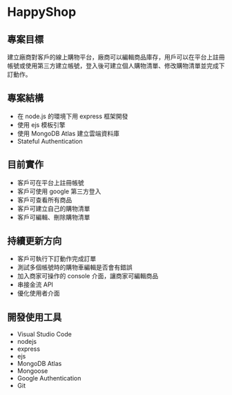 # HappyShop

## 專案目標

建立廠商對客戶的線上購物平台，廠商可以編輯商品庫存，用戶可以在平台上註冊帳號或使用第三方建立帳號，登入後可建立個人購物清單、修改購物清單並完成下訂動作。

## 專案結構

- 在 node.js 的環境下用 express 框架開發
- 使用 ejs 模板引擎
- 使用 MongoDB Atlas 建立雲端資料庫
- Stateful Authentication

## 目前實作

- 客戶可在平台上註冊帳號
- 客戶可使用 google 第三方登入
- 客戶可查看所有商品
- 客戶可建立自己的購物清單
- 客戶可編輯、刪除購物清單

## 持續更新方向

- 客戶可執行下訂動作完成訂單
- 測試多個帳號時的購物車編輯是否會有錯誤
- 加入商家可操作的 console 介面，讓商家可編輯商品
- 串接金流 API
- 優化使用者介面

## 開發使用工具

- Visual Studio Code
- nodejs
- express
- ejs
- MongoDB Atlas
- Mongoose
- Google Authentication
- Git
